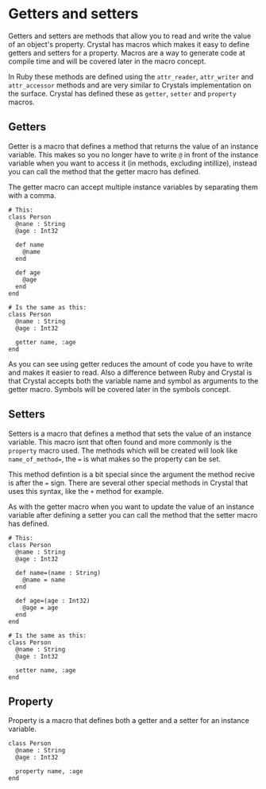 # Getters and setters

Getters and setters are methods that allow you to read and write the value of an object's property. 
Crystal has macros which makes it easy to define getters and setters for a property.
Macros are a way to generate code at compile time and will be covered later in the macro concept.

In Ruby these methods are defined using the `attr_reader`, `attr_writer` and `attr_accessor` methods and are very similar to Crystals implementation on the surface.
Crystal has defined these as `getter`, `setter` and `property` macros.

## Getters

Getter is a macro that defines a method that returns the value of an instance variable.
This makes so you no longer have to write `@` in front of the instance variable when you want to access it (in methods, excluding intillize), instead you can call the method that the getter macro has defined.

The getter macro can accept multiple instance variables by separating them with a comma.

```crystal
# This:
class Person
  @nane : String
  @age : Int32

  def name
    @name
  end

  def age
    @age
  end
end

# Is the same as this:
class Person
  @name : String
  @age : Int32

  getter name, :age
end
```

As you can see using getter reduces the amount of code you have to write and makes it easier to read.
Also a difference between Ruby and Crystal is that Crystal accepts both the variable name and symbol as arguments to the getter macro.
Symbols will be covered later in the symbols concept.

## Setters

Setters is a macro that defines a method that sets the value of an instance variable.
This macro isnt that often found and more commonly is the `property` macro used.
The methods which will be created will look like `name_of_method=`, the `=` is what makes so the property can be set.

This method defintion is a bit special since the argument the method recive is after the `=` sign.
There are several other special methods in Crystal that uses this syntax, like the `+` method for example.

As with the getter macro when you want to update the value of an instance variable after defining a setter you can call the method that the setter macro has defined.

```crystal
# This:
class Person
  @name : String
  @age : Int32

  def name=(name : String)
    @name = name
  end

  def age=(age : Int32)
    @age = age
  end
end

# Is the same as this:
class Person
  @name : String
  @age : Int32

  setter name, :age
end
```

## Property

Property is a macro that defines both a getter and a setter for an instance variable.

```crystal
class Person
  @name : String
  @age : Int32

  property name, :age
end
```

[getters_and_macros]: https://crystal-lang.org/reference/syntax_and_semantics/methods_and_instance_variables.html#getters-and-setters
[getter]: https://crystal-lang.org/api/Object.html#getter%28%2Anames%2C%26block%29-macro
[setter]: https://crystal-lang.org/api/Object.html#setter%28%2Anames%29-macro
[property]: https://crystal-lang.org/api/Object.html#property%28%2Anames%2C%26block%29-macro

